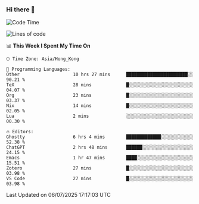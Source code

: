 ### Hi there 👋

<!--
**nicehiro/nicehiro** is a ✨ _special_ ✨ repository because its `README.md` (this file) appears on your GitHub profile.

Here are some ideas to get you started:

- 🔭 I’m currently working on ...
- 🌱 I’m currently learning ...
- 👯 I’m looking to collaborate on ...
- 🤔 I’m looking for help with ...
- 💬 Ask me about ...
- 📫 How to reach me: ...
- 😄 Pronouns: ...
- ⚡ Fun fact: ...
-->

<!--START_SECTION:waka-->
![Code Time](http://img.shields.io/badge/Code%20Time-774%20hrs%2038%20mins-blue)

![Lines of code](https://img.shields.io/badge/From%20Hello%20World%20I%27ve%20Written-1.7%20million%20lines%20of%20code-blue)

📊 **This Week I Spent My Time On** 

```text
🕑︎ Time Zone: Asia/Hong_Kong

💬 Programming Languages: 
Other                    10 hrs 27 mins      ███████████████████████░░   90.21 % 
TeX                      28 mins             █░░░░░░░░░░░░░░░░░░░░░░░░   04.07 % 
Org                      23 mins             █░░░░░░░░░░░░░░░░░░░░░░░░   03.37 % 
Nix                      14 mins             █░░░░░░░░░░░░░░░░░░░░░░░░   02.05 % 
Lua                      2 mins              ░░░░░░░░░░░░░░░░░░░░░░░░░   00.30 % 

🔥 Editors: 
Ghostty                  6 hrs 4 mins        █████████████░░░░░░░░░░░░   52.38 % 
ChatGPT                  2 hrs 48 mins       ██████░░░░░░░░░░░░░░░░░░░   24.15 % 
Emacs                    1 hr 47 mins        ████░░░░░░░░░░░░░░░░░░░░░   15.51 % 
Zotero                   27 mins             █░░░░░░░░░░░░░░░░░░░░░░░░   03.98 % 
VS Code                  27 mins             █░░░░░░░░░░░░░░░░░░░░░░░░   03.98 % 
```


 Last Updated on 06/07/2025 17:17:03 UTC
<!--END_SECTION:waka-->
